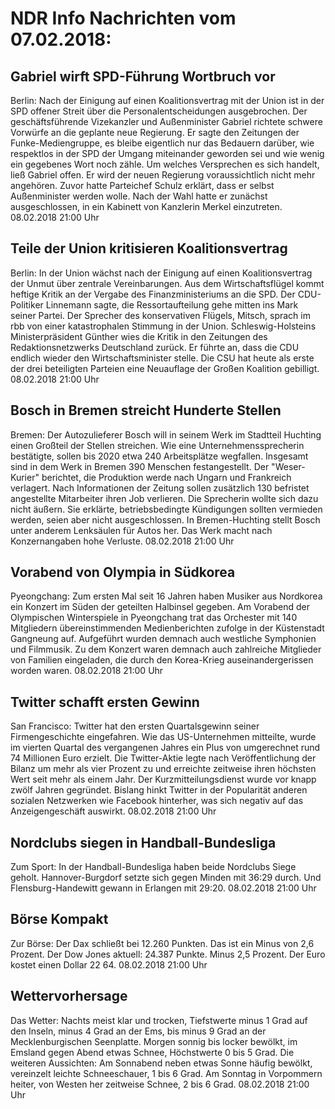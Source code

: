 # NDR Info Nachrichten vom 07.02.2018:


## Gabriel wirft SPD-Führung Wortbruch vor
Berlin: Nach der Einigung auf einen Koalitionsvertrag mit der Union ist in der SPD offener Streit über die Personalentscheidungen ausgebrochen. Der geschäftsführende Vizekanzler und Außenminister Gabriel richtete schwere Vorwürfe an die geplante neue Regierung. Er sagte den Zeitungen der Funke-Mediengruppe, es bleibe eigentlich nur das Bedauern darüber, wie respektlos in der SPD der Umgang miteinander geworden sei und wie wenig ein gegebenes Wort noch zähle. Um welches Versprechen es sich handelt, ließ Gabriel offen. Er wird der neuen Regierung voraussichtlich nicht mehr angehören. Zuvor hatte Parteichef Schulz erklärt, dass er selbst Außenminister werden wolle. Nach der Wahl hatte er zunächst ausgeschlossen, in ein Kabinett von Kanzlerin Merkel einzutreten. 08.02.2018 21:00 Uhr 

## Teile der Union kritisieren Koalitionsvertrag
Berlin: In der Union wächst nach der Einigung auf einen Koalitionsvertrag der Unmut über zentrale Vereinbarungen. Aus dem Wirtschaftsflügel kommt heftige Kritik an der Vergabe des Finanzministeriums an die SPD. Der CDU-Politiker Linnemann sagte, die Ressortaufteilung gehe mitten ins Mark seiner Partei. Der Sprecher des konservativen Flügels, Mitsch, sprach im rbb von einer katastrophalen Stimmung in der Union. Schleswig-Holsteins Ministerpräsident Günther wies die Kritik in den Zeitungen des Redaktionsnetzwerks Deutschland zurück. Er führte an, dass die CDU endlich wieder den Wirtschaftsminister stelle. Die CSU hat heute als erste der drei beteiligten Parteien eine Neuauflage der Großen Koalition gebilligt. 08.02.2018 21:00 Uhr 

## Bosch in Bremen streicht Hunderte Stellen
Bremen:	Der Autozulieferer Bosch will in seinem Werk im Stadtteil Huchting einen Großteil der Stellen streichen. Wie eine Unternehmenssprecherin bestätigte, sollen bis 2020 etwa 240 Arbeitsplätze wegfallen. Insgesamt sind in dem Werk in Bremen 390 Menschen festangestellt. Der "Weser-Kurier" berichtet, die Produktion werde nach Ungarn und Frankreich verlagert. Nach Informationen der Zeitung sollen zusätzlich 130 befristet angestellte Mitarbeiter ihren Job verlieren. Die Sprecherin wollte sich dazu nicht äußern. Sie erklärte, betriebsbedingte Kündigungen sollten vermieden werden, seien aber nicht ausgeschlossen. In Bremen-Huchting stellt Bosch unter anderem Lenksäulen für Autos her. Das Werk macht nach Konzernangaben hohe Verluste. 08.02.2018 21:00 Uhr 

## Vorabend von Olympia in Südkorea
Pyeongchang: Zum ersten Mal seit 16 Jahren haben Musiker aus Nordkorea ein Konzert im Süden der geteilten Halbinsel gegeben. Am Vorabend der Olympischen Winterspiele in Pyeongchang trat das Orchester mit 140 Mitgliedern übereinstimmenden Medienberichten zufolge in der Küstenstadt Gangneung auf. Aufgeführt wurden demnach auch westliche Symphonien und Filmmusik. Zu dem Konzert waren demnach auch zahlreiche Mitglieder von Familien eingeladen, die durch den Korea-Krieg auseinandergerissen worden waren. 08.02.2018 21:00 Uhr 

## Twitter schafft ersten Gewinn
San Francisco: 	Twitter hat den ersten Quartalsgewinn seiner Firmengeschichte eingefahren. Wie das US-Unternehmen mitteilte, wurde im vierten Quartal des vergangenen Jahres ein Plus von umgerechnet
rund 74 Millionen Euro erzielt. Die Twitter-Aktie legte nach Veröffentlichung der Bilanz um mehr als vier Prozent zu und erreichte zeitweise ihren höchsten Wert seit mehr als einem Jahr. Der Kurzmitteilungsdienst wurde vor knapp zwölf Jahren gegründet. Bislang hinkt Twitter in der Popularität anderen sozialen Netzwerken wie Facebook hinterher, was sich negativ auf das Anzeigengeschäft auswirkt. 08.02.2018 21:00 Uhr 

## Nordclubs siegen in Handball-Bundesliga
Zum Sport: In der Handball-Bundesliga haben beide Nordclubs Siege geholt. Hannover-Burgdorf setzte sich gegen Minden mit 36:29 durch. Und Flensburg-Handewitt gewann in Erlangen mit 29:20. 08.02.2018 21:00 Uhr 

## Börse Kompakt
Zur Börse: Der Dax schließt bei 12.260 Punkten. Das ist ein Minus von 2,6 Prozent. Der Dow Jones aktuell: 24.387 Punkte. Minus 2,5 Prozent. Der Euro kostet einen Dollar 22 64. 08.02.2018 21:00 Uhr 

## Wettervorhersage
Das Wetter:
Nachts meist klar und trocken, Tiefstwerte minus 1 Grad auf den Inseln, minus 4 Grad an der Ems, bis minus 9 Grad an der Mecklenburgischen Seenplatte. Morgen sonnig bis locker bewölkt, im Emsland gegen Abend etwas Schnee, Höchstwerte 0 bis 5 Grad. Die weiteren Aussichten: Am Sonnabend neben etwas Sonne häufig bewölkt, vereinzelt leichte Schneeschauer, 1 bis 6 Grad. Am Sonntag in Vorpommern heiter, von Westen her zeitweise Schnee, 2 bis 6 Grad. 08.02.2018 21:00 Uhr 
